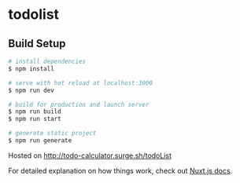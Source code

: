 # todolist

## Build Setup

```bash
# install dependencies
$ npm install

# serve with hot reload at localhost:3000
$ npm run dev

# build for production and launch server
$ npm run build
$ npm run start

# generate static project
$ npm run generate
```

Hosted on http://todo-calculator.surge.sh/todoList

For detailed explanation on how things work, check out [Nuxt.js docs](https://nuxtjs.org).
